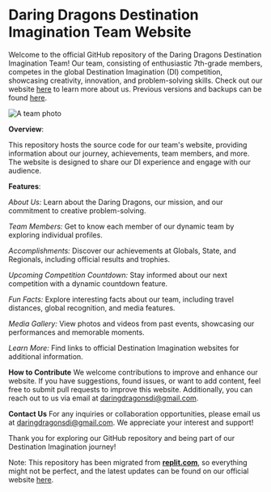 # Daring Dragons Destination Imagination Team Website

Welcome to the official GitHub repository of the Daring Dragons Destination Imagination Team! Our team, consisting of enthusiastic 7th-grade members, competes in the global Destination Imagination (DI) competition, showcasing creativity, innovation, and problem-solving skills. Check out our website [here](https://ahujaesh.github.io) to learn more about us. Previous versions and backups can be found [here](https://github.com/ahujaesh/daringdragonswebpage).

![A team photo](https://ahujaesh.github.io/photos/di7.jpeg)

**Overview**:


This repository hosts the source code for our team's website, providing information about our journey, achievements, team members, and more. The website is designed to share our DI experience and engage with our audience.

**Features**:


_About Us:_ Learn about the Daring Dragons, our mission, and our commitment to creative problem-solving.


_Team Members:_ Get to know each member of our dynamic team by exploring individual profiles.


_Accomplishments:_ Discover our achievements at Globals, State, and Regionals, including official results and trophies.


_Upcoming Competition Countdown:_ Stay informed about our next competition with a dynamic countdown feature.


_Fun Facts:_ Explore interesting facts about our team, including travel distances, global recognition, and media features.


_Media Gallery:_ View photos and videos from past events, showcasing our performances and memorable moments.


_Learn More:_ Find links to official Destination Imagination websites for additional information.


**How to Contribute**
We welcome contributions to improve and enhance our website. If you have suggestions, found issues, or want to add content, feel free to submit pull requests to improve this website. Additionally, you can reach out to us via email at [daringdragonsdi@gmail.com](mailto:daringdragonsdi@gmail.com).

**Contact Us**
For any inquiries or collaboration opportunities, please email us at daringdragonsdi@gmail.com. We appreciate your interest and support!

Thank you for exploring our GitHub repository and being part of our Destination Imagination journey!


Note: This repository has been migrated from [**replit.com**](https://replit.com), so everything might not be perfect, and the latest updates can be found on our official website [here](https://ahujaesh.github.io).
